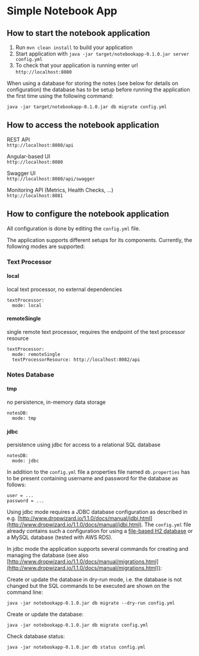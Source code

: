 # Simple Notebook App

## How to start the notebook application

1. Run `mvn clean install` to build your application
2. Start application with `java -jar target/notebookapp-0.1.0.jar server config.yml`
3. To check that your application is running enter url `http://localhost:8080`

When using a database for storing the notes (see below for details on configuration) the database has to be setup before running the application the first time using the following command:   
```
java -jar target/notebookapp-0.1.0.jar db migrate config.yml  
```

## How to access the notebook application
REST API  
`http://localhost:8080/api`

Angular-based UI  
`http://localhost:8080`

Swagger UI  
`http://localhost:8080/api/swagger`

Monitoring API (Metrics, Health Checks, ...)  
`http://localhost:8081`

## How to configure the notebook application
All configuration is done by editing the `config.yml` file.

The application supports different setups for its components. Currently, the following modes are supported:

### Text Processor

#### local

local text processor, no external dependencies  

```
textProcessor:
  mode: local
```

#### remoteSingle

single remote text processor, requires the endpoint of the text processor resource

```
textProcessor:
  mode: remoteSingle
  textProcessorResource: http://localhost:8082/api
```

### Notes Database

#### tmp

no persistence, in-memory data storage  

```
notesDB:
  mode: tmp
```

#### jdbc

persistence using jdbc for access to a relational SQL database

```
notesDB:
  mode: jdbc
```

In addition to the `config.yml` file a properties file named `db.properties` has to be present containing username and password for the database as follows:  
```
user = ...
password = ...
```

Using jdbc mode requires a JDBC database configuration as described in e.g. [http://www.dropwizard.io/1.1.0/docs/manual/jdbi.html](http://www.dropwizard.io/1.1.0/docs/manual/jdbi.html). The `config.yml` file already contains such a configuration for using a [file-based H2 database](http://www.h2database.com/html/features.html#embedded_databases) or a MySQL database (tested with AWS RDS).

In jdbc mode the application supports several commands for creating and managing the database (see also [http://www.dropwizard.io/1.1.0/docs/manual/migrations.html](http://www.dropwizard.io/1.1.0/docs/manual/migrations.html)):

Create or update the database in dry-run mode, i.e. the database is not changed but the SQL commands to be executed are shown on the command line:  
```
java -jar notebookapp-0.1.0.jar db migrate --dry-run config.yml  
```

Create or update the database:  
```
java -jar notebookapp-0.1.0.jar db migrate config.yml  
```

Check database status:  
```
java -jar notebookapp-0.1.0.jar db status config.yml  
```
